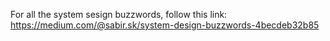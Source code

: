 For all the system sesign buzzwords, follow this link: 
https://medium.com/@sabir.sk/system-design-buzzwords-4becdeb32b85
